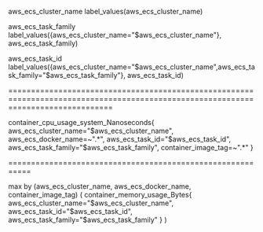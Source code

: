 aws_ecs_cluster_name
label_values(aws_ecs_cluster_name)

aws_ecs_task_family
label_values({aws_ecs_cluster_name="$aws_ecs_cluster_name"}, aws_ecs_task_family)

aws_ecs_task_id
label_values({aws_ecs_cluster_name="$aws_ecs_cluster_name",aws_ecs_task_family="$aws_ecs_task_family"}, aws_ecs_task_id)

===================================================================================================================================


container_cpu_usage_system_Nanoseconds{
  aws_ecs_cluster_name="$aws_ecs_cluster_name",
  aws_ecs_docker_name=~".*",
  aws_ecs_task_id="$aws_ecs_task_id",
  aws_ecs_task_family="$aws_ecs_task_family",
  container_image_tag=~".*"
}

===========================================================

max by (aws_ecs_cluster_name, aws_ecs_docker_name, container_image_tag) (
    container_memory_usage_Bytes{
        aws_ecs_cluster_name="$aws_ecs_cluster_name", 
        aws_ecs_task_id="$aws_ecs_task_id", 
        aws_ecs_task_family="$aws_ecs_task_family"
    }
)

